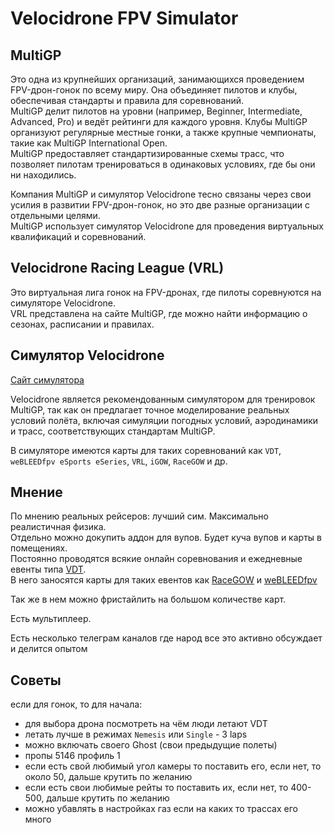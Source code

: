 # Velocidrone FPV Simulator

## MultiGP
Это одна из крупнейших организаций, занимающихся проведением FPV-дрон-гонок по всему миру. Она объединяет пилотов и клубы, обеспечивая стандарты и правила для соревнований.  
MultiGP делит пилотов на уровни (например, Beginner, Intermediate, Advanced, Pro) и ведёт рейтинги для каждого уровня.
Клубы MultiGP организуют регулярные местные гонки, а также крупные чемпионаты, такие как MultiGP International Open.  
MultiGP предоставляет стандартизированные схемы трасс, что позволяет пилотам тренироваться в одинаковых условиях, где бы они ни находились.  

Компания MultiGP и симулятор Velocidrone тесно связаны через свои усилия в развитии FPV-дрон-гонок, но это две разные организации с отдельными целями.  
MultiGP использует симулятор Velocidrone для проведения виртуальных квалификаций и соревнований.  

## Velocidrone Racing League (VRL)
Это виртуальная лига гонок на FPV-дронах, где пилоты соревнуются на симуляторе Velocidrone.  
VRL представлена на сайте MultiGP, где можно найти информацию о сезонах, расписании и правилах. 

## Симулятор Velocidrone
[Сайт симулятора](https://www.velocidrone.com/)  

Velocidrone является рекомендованным симулятором для тренировок MultiGP, так как он предлагает точное моделирование реальных условий полёта, включая симуляции погодных условий, аэродинамики и трасс, соответствующих стандартам MultiGP.

В симуляторе имеются карты для таких соревнований как `VDT`, `weBLEEDfpv eSports eSeries`, `VRL`, `iGOW`, `RaceGOW` и др.

## Мнение 
По мнению реальных рейсеров: лучший сим. Максимально реалистичная физика.  
Отдельно можно докупить аддон для вупов. Будет куча вупов и карты в помещениях.  
Постоянно проводятся всякие онлайн соревнования и ежедневные евенты типа [VDT](../30_Полеты/30_Гонки_или_соревнования/VDT.md).  
В него заносятся карты для таких евентов как [RaceGOW](../30_Полеты/30_Гонки_или_соревнования/IGOW_RaceGOW.md) и [weBLEEDfpv](../30_Полеты/30_Гонки_или_соревнования/weBLEEDfpv.md)

Так же в нем можно фристайлить на большом количестве карт.

Есть мультиплеер.

Есть несколько телеграм каналов где народ все это активно обсуждает и делится опытом

## Советы
если для гонок, то для начала:  
- для выбора дрона посмотреть на чëм люди летают VDT  
- летать лучше в режимах `Nemesis` или `Single` - 3 laps  
- можно включать своего Ghost (свои предыдущие полеты)  
- пропы 5146 профиль 1  
- если есть свой любимый угол камеры то поставить его, если нет, то около 50, дальше крутить по желанию  
- если есть свои любимые рейты то поставить их, если нет, то 400-500, дальше крутить по желанию  
- можно убавлять в настройках газ если на каких то трассах его много  

